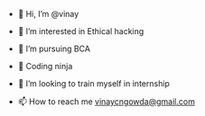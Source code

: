- 👋 Hi, I’m @vinay
- 👀 I’m interested in Ethical hacking
- 🌱 I’m  pursuing BCA
- 🥷 Coding ninja

- 💞️ I’m looking to train myself in internship
- 📫 How to reach me vinaycngowda@gmail.com

<!---
vinaygowda72844572/vinaygowda72844572 is a ✨ special ✨ repository because its `README.md` (this file) appears on your GitHub profile.
You can click the Preview link to take a look at your changes.
--->
